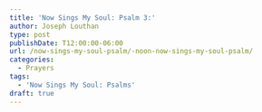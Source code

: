 ```yaml
---
title: 'Now Sings My Soul: Psalm 3:'
author: Joseph Louthan
type: post
publishDate: T12:00:00-06:00
url: /now-sings-my-soul-psalm/-noon-now-sings-my-soul-psalm/
categories:
  - Prayers
tags:
  - 'Now Sings My Soul: Psalms'
draft: true
---
```

<pre>
<div style="font-variant: small-caps;">

</div>

</pre>
